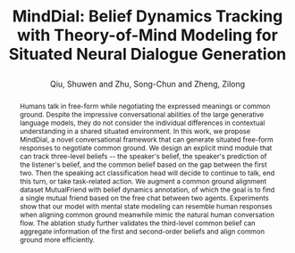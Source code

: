 ---
layout: pub
type: inproceedings
key: highie
title: >
    MindDial: Belief Dynamics Tracking with Theory-of-Mind Modeling for Situated Neural Dialogue Generation
author: Qiu, Shuwen and Zhu, Song-Chun and Zheng, Zilong
abbr: ICML'23
# booktitle: Workshop on Theory-of-Mind at Fortieth International Conference on Machine Learning (ICML)
booktitle: Workshop on Theory-of-Mind at ICML
correspondence: Zheng, Zilong
year: 2023
selected: false
arxiv: 2306.15253
abstract: >
    Humans talk in free-form while negotiating the expressed meanings or common ground. Despite the impressive conversational abilities of the large generative language models, they do not consider the individual differences in contextual understanding in a shared situated environment. In this work, we propose MindDial, a novel conversational framework that can generate situated free-form responses to negotiate common ground. We design an explicit mind module that can track three-level beliefs -- the speaker's belief, the speaker's prediction of the listener's belief, and the common belief based on the gap between the first two. Then the speaking act classification head will decide to continue to talk, end this turn, or take task-related action. We augment a common ground alignment dataset MutualFriend with belief dynamics annotation, of which the goal is to find a single mutual friend based on the free chat between two agents. Experiments show that our model with mental state modeling can resemble human responses when aligning common ground meanwhile mimic the natural human conversation flow. The ablation study further validates the third-level common belief can aggregate information of the first and second-order beliefs and align common ground more efficiently.
bibtex: >
    @inproceedings{qiu2023minddial,
        title={MindDial: Belief Dynamics Tracking with Theory-of-Mind Modeling for Situated Neural Dialogue Generation},
        author={Qiu, Shuwen and Zhu, Song-Chun and Zheng, Zilong},
        booktitle={Workshop on Theory-of-Mind at ICML 2023},
        year={2023}
    }
---